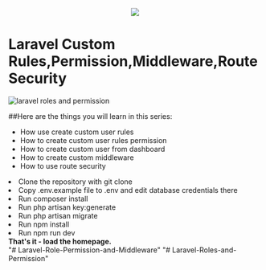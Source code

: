 <p align="center"><img src="https://laravel.com/assets/img/components/logo-laravel.svg"></p>

# Laravel Custom Rules,Permission,Middleware,Route Security

![laravel roles and permission](https://user-images.githubusercontent.com/29851103/113640937-60ebd700-969e-11eb-9f2e-2b8de8aa10a6.png)

   
##Here are the things you will learn in this series:
* How use create custom user rules
* How to create custom user rules permission
* How to create custom user from dashboard
* How to create custom middleware
* How to use route security

<article class="markdown-body entry-content" itemprop="text">
  
  <li> Clone the repository with git clone </li>
   <li>Copy .env.example file to .env and edit database credentials there</li>
  <li> Run composer install</li>
  <li> Run php artisan key:generate</li>
  <li> Run php artisan migrate</li>
  <li> Run npm install</li>
   <li>Run npm run dev</li>
<b>That's it - load the homepage.</b>
</article>
"# Laravel-Role-Permission-and-Middleware" 
"# Laravel-Roles-and-Permission" 
